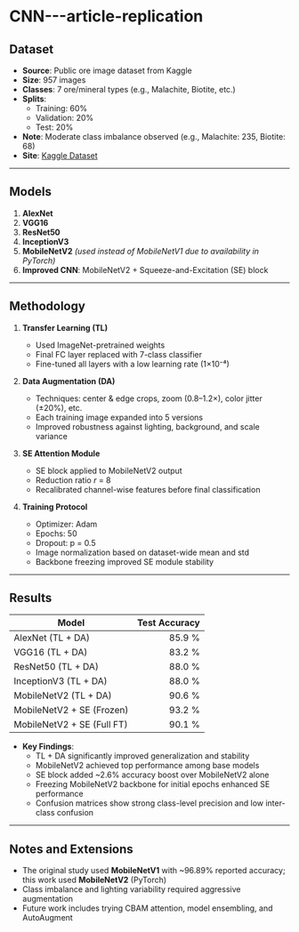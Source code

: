# CNN---article-replication

## Dataset

- **Source**: Public ore image dataset from Kaggle  
- **Size**: 957 images  
- **Classes**: 7 ore/mineral types (e.g., Malachite, Biotite, etc.)  
- **Splits**:
  - Training: 60%  
  - Validation: 20%  
  - Test: 20%  
- **Note**: Moderate class imbalance observed (e.g., Malachite: 235, Biotite: 68)  
- **Site**: [Kaggle Dataset](https://www.kaggle.com/datasets/asiedubrempong/minerals-identification-dataset)

---

## Models

1. **AlexNet**  
2. **VGG16**  
3. **ResNet50**  
4. **InceptionV3**  
5. **MobileNetV2** *(used instead of MobileNetV1 due to availability in PyTorch)*  
6. **Improved CNN**: MobileNetV2 + Squeeze-and-Excitation (SE) block  

---

## Methodology

1. **Transfer Learning (TL)**  
   - Used ImageNet-pretrained weights  
   - Final FC layer replaced with 7-class classifier  
   - Fine-tuned all layers with a low learning rate (1×10⁻⁴)  

2. **Data Augmentation (DA)**  
   - Techniques: center & edge crops, zoom (0.8–1.2×), color jitter (±20%), etc.  
   - Each training image expanded into 5 versions  
   - Improved robustness against lighting, background, and scale variance  

3. **SE Attention Module**  
   - SE block applied to MobileNetV2 output  
   - Reduction ratio *r* = 8  
   - Recalibrated channel-wise features before final classification  

4. **Training Protocol**  
   - Optimizer: Adam  
   - Epochs: 50  
   - Dropout: p = 0.5  
   - Image normalization based on dataset-wide mean and std  
   - Backbone freezing improved SE module stability  

---

## Results

| Model                    | Test Accuracy |
|--------------------------|--------------:|
| AlexNet (TL + DA)        | 85.9 %        |
| VGG16 (TL + DA)          | 83.2 %        |
| ResNet50 (TL + DA)       | 88.0 %        |
| InceptionV3 (TL + DA)    | 88.0 %        |
| MobileNetV2 (TL + DA)    | 90.6 %        |
| MobileNetV2 + SE (Frozen)| 93.2 %        |
| MobileNetV2 + SE (Full FT)| 90.1 %       |

- **Key Findings**:  
  - TL + DA significantly improved generalization and stability  
  - MobileNetV2 achieved top performance among base models  
  - SE block added ~2.6% accuracy boost over MobileNetV2 alone  
  - Freezing MobileNetV2 backbone for initial epochs enhanced SE performance  
  - Confusion matrices show strong class-level precision and low inter-class confusion  

---

## Notes and Extensions

- The original study used **MobileNetV1** with ~96.89% reported accuracy; this work used **MobileNetV2** (PyTorch)  
- Class imbalance and lighting variability required aggressive augmentation  
- Future work includes trying CBAM attention, model ensembling, and AutoAugment  
